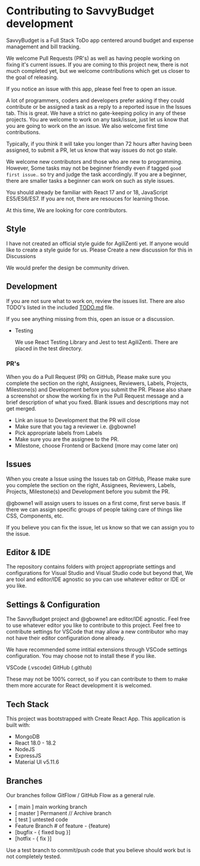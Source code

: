 # Contributing to SavvyBudget development

SavvyBudget is a Full Stack ToDo app centered around budget and expense management and bill tracking.

We welcome Pull Requests (PR's) as well as having people working on fixing it's current issues. If you are coming to this project new, there is not much completed yet, but we welcome contributions which get us closer to the goal of releasing.

If you notice an issue with this app, please feel free to open an issue.

A lot of programmers, coders and developers prefer asking if they could contribute or be assigned a task as a reply to a reported issue in the Issues tab.  This is great.  We have a strict no gate-keeping policy in any of these projects.  You are welcome to work on any task/issue, just let us know that you are going to work on the an issue.  We also welcome first time contributions.

Typically, if you think it will take you longer than 72 hours after having been assigned, to submit a PR, let us know that way issues do not go stale.

We welcome new contributors and those who are new to programming.  However, Some tasks may not be beginner friendly even if tagged `good first issue`.. so try and judge the task accordingly. If you are a beginner, there are smaller tasks a beginner can work on such as style issues.

You should already be familiar with React 17 and or 18, JavaScript ES5/ES6/ES7.  If you are not, there are resouces for learning those.

At this time, We are looking for core contributors.

## Style

I have not created an official style guide for AgiliZenti yet. If anyone would like to create a style guide for us. Please Create a new discussion for this in Discussions

We would prefer the design be community driven.

## Development

If you are not sure what to work on, review the issues list.  There are also TODO's listed in the included [TODO.md](https://github.com/gbowne1/SavvyBudget/blob/main/TODO.md) file.

If you see anything missing from this, open an issue or a discussion.

- Testing

  We use React Testing Library and Jest to test AgiliZenti.  There are placed in the test directory.

### PR's

  When you do a Pull Request (PR) on GitHub, Please make sure you complete the section on the right, Assignees, Reviewers, Labels, Projects, Milestone(s) and Development before you submit the PR.  Please also share a screenshot or show the working fix in the Pull Request message and a brief description of what you fixed.  Blank issues and descriptions may not get merged.

- Link an issue to Development that the PR will close
- Make sure that you tag a reviewer i.e. @gbowne1
- Pick appropriate labels from Labels
- Make sure you are the assignee to the PR.
- Milestone, choose Frontend or Backend (more may come later on)

## Issues

  When you create a Issue using the Issues tab on GitHub, Please make sure you complete the section on the right, Assignees, Reviewers, Labels, Projects, Milestone(s) and Development before you submit the PR.

  @gbowne1 will assign users to issues on a first come, first serve basis. If there we can assign specific groups of people taking care of things like CSS, Components, etc.

  If you believe you can fix the issue, let us know so that we can assign you to the issue.

## Editor & IDE

The repository contains folders with project appropriate settings and configurations for Visual Studio and Visual Studio code but beyond that, We are tool and editor/IDE agnostic so you can use whatever editor or IDE or you like.

## Settings & Configuration

The SavvyBudget project and @gbowne1 are editor/IDE agnostic.  Feel free to use whatever editor you like to contribute to this project.  Feel free to contribute settings for VSCode that may allow a new contributor who may not have their editor configuration done already.

We have recommended some intitial extensions through VSCode settings configuration.  You may choose not to install these if you like.

VSCode (.vscode)
GitHub (.github)

These may not be 100% correct, so if you can contribute to them to make them more accurate for React development it is welcomed.

## Tech Stack

 This project was bootstrapped with Create React App.
 This application is built with:

- MongoDB
- React 18.0 - 18.2
- NodeJS
- ExpressJS
- Material UI v5.11.6

## Branches

Our branches follow GitFlow / GitHub Flow as a general rule.

- [ main ] main working branch
- [ master ] Permanent // Archive branch
- [ test ] untested code
- Feature Branch # of feature - {feature}
- [bugfix - { fixed bug }]
- [hotfix - { fix }]

Use a test branch to commit/push code that you believe should work but is not completely tested.
